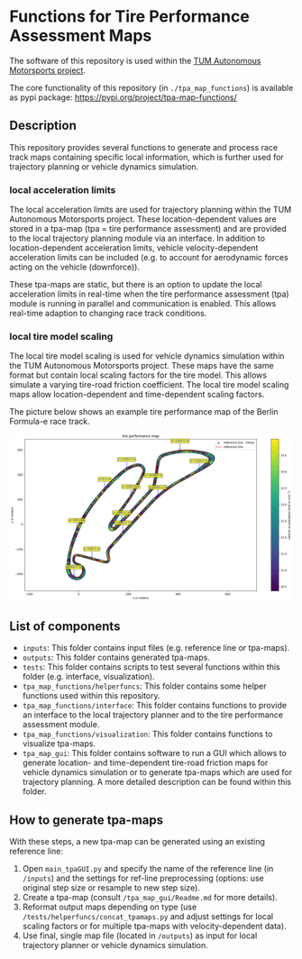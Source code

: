 # Functions for Tire Performance Assessment Maps

The software of this repository is used within the [TUM Autonomous Motorsports project](https://www.mw.tum.de/en/ftm/main-research/intelligent-vehicle-systems/roborace-autonomous-motorsport/).

The core functionality of this repository (in ``./tpa_map_functions``) is available as pypi package: https://pypi.org/project/tpa-map-functions/

## Description
This repository provides several functions to generate and process race track maps containing specific local information, which is further used for trajectory planning or vehicle dynamics simulation.

### local acceleration limits
The local acceleration limits are used for trajectory planning within the TUM Autonomous Motorsports project. These location-dependent values are stored in a tpa-map (tpa = tire performance assessment) and are provided to the local trajectory planning module via an interface. In addition to location-dependent acceleration limits, vehicle velocity-dependent acceleration limits can be included (e.g. to account for aerodynamic forces acting on the vehicle (downforce)).

These tpa-maps are static, but there is an option to update the local acceleration limits in real-time when the tire performance assessment (tpa) module is running in parallel and communication is enabled. This allows real-time adaption to changing race track conditions.

### local tire model scaling
The local tire model scaling is used for vehicle dynamics simulation within the TUM Autonomous Motorsports project. These maps have the same format but contain local scaling factors for the tire model. This allows simulate a varying tire-road friction coefficient. The local tire model scaling maps allow location-dependent and time-dependent scaling factors.

The picture below shows an example tire performance map of the Berlin Formula-e race track.

![tpamap_berlin](/resources/tpamap_berlin.png)

## List of components
* `inputs`: This folder contains input files (e.g. reference line or tpa-maps).
* `outputs`: This folder contains generated tpa-maps.
* `tests`: This folder contains scripts to test several functions within this folder (e.g. interface, visualization).
* `tpa_map_functions/helperfuncs`: This folder contains some helper functions used within this repository.
* `tpa_map_functions/interface`: This folder contains functions to provide an interface to the local trajectory planner and to the
tire performance assessment module.
* `tpa_map_functions/visualization`: This folder contains functions to visualize tpa-maps.
* `tpa_map_gui`: This folder contains software to run a GUI which allows to generate location- and time-dependent tire-road friction maps for vehicle dynamics simulation or to generate tpa-maps which are used for trajectory planning. A more detailed description can be found within this folder.

## How to generate tpa-maps
With these steps, a new tpa-map can be generated using an existing reference line:
1. Open ``main_tpaGUI.py`` and specify the name of the reference line (in ``/inputs``) and the settings for ref-line preprocessing (options: use original step size or resample to new step size).
2. Create a tpa-map (consult ``/tpa_map_gui/Readme.md`` for more details).
3. Reformat output maps depending on type (use ``/tests/helperfuncs/concat_tpamaps.py`` and adjust settings for local scaling factors or for multiple tpa-maps with velocity-dependent data).
4. Use final, single map file (located in ``/outputs``) as input for local trajectory planner or vehicle dynamics simulation.
